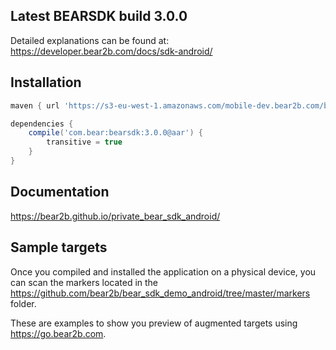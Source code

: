 ## Latest BEARSDK build 3.0.0
Detailed explanations can be found at:
https://developer.bear2b.com/docs/sdk-android/

## Installation
```groovy
maven { url 'https://s3-eu-west-1.amazonaws.com/mobile-dev.bear2b.com/bearsdk' }

dependencies {
    compile('com.bear:bearsdk:3.0.0@aar') {
        transitive = true
    }
}
```
## Documentation
https://bear2b.github.io/private_bear_sdk_android/

## Sample targets
Once you compiled and installed the application on a physical device,
you can scan the markers located in the
https://github.com/bear2b/bear_sdk_demo_android/tree/master/markers folder.

These are examples to show you preview of augmented targets
using https://go.bear2b.com.
